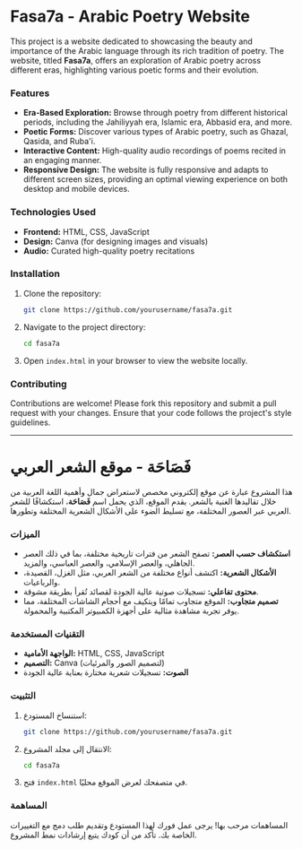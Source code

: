 # Fasa7a - Arabic Poetry Website

This project is a website dedicated to showcasing the beauty and importance of the Arabic language through its rich tradition of poetry. The website, titled **Fasa7a**, offers an exploration of Arabic poetry across different eras, highlighting various poetic forms and their evolution.

### Features

- **Era-Based Exploration:** Browse through poetry from different historical periods, including the Jahiliyyah era, Islamic era, Abbasid era, and more.
- **Poetic Forms:** Discover various types of Arabic poetry, such as Ghazal, Qasida, and Ruba'i.
- **Interactive Content:** High-quality audio recordings of poems recited in an engaging manner.
- **Responsive Design:** The website is fully responsive and adapts to different screen sizes, providing an optimal viewing experience on both desktop and mobile devices.

### Technologies Used

- **Frontend:** HTML, CSS, JavaScript
- **Design:** Canva (for designing images and visuals)
- **Audio:** Curated high-quality poetry recitations

### Installation

1. Clone the repository:

   ```bash
   git clone https://github.com/yourusername/fasa7a.git
   ```

2. Navigate to the project directory:

   ```bash
   cd fasa7a
   ```

3. Open `index.html` in your browser to view the website locally.

### Contributing

Contributions are welcome! Please fork this repository and submit a pull request with your changes. Ensure that your code follows the project's style guidelines.

---

# فَصَاحَة - موقع الشعر العربي

هذا المشروع عبارة عن موقع إلكتروني مخصص لاستعراض جمال وأهمية اللغة العربية من خلال تقاليدها الغنية بالشعر. يقدم الموقع، الذي يحمل اسم **فَصَاحَة**، استكشافًا للشعر العربي عبر العصور المختلفة، مع تسليط الضوء على الأشكال الشعرية المختلفة وتطورها.

### الميزات

- **استكشاف حسب العصر:** تصفح الشعر من فترات تاريخية مختلفة، بما في ذلك العصر الجاهلي، والعصر الإسلامي، والعصر العباسي، والمزيد.
- **الأشكال الشعرية:** اكتشف أنواع مختلفة من الشعر العربي، مثل الغزل، القصيدة، والرباعيات.
- **محتوى تفاعلي:** تسجيلات صوتية عالية الجودة لقصائد تُقرأ بطريقة مشوقة.
- **تصميم متجاوب:** الموقع متجاوب تمامًا ويتكيف مع أحجام الشاشات المختلفة، مما يوفر تجربة مشاهدة مثالية على أجهزة الكمبيوتر المكتبية والمحمولة.

### التقنيات المستخدمة

- **الواجهة الأمامية:** HTML, CSS, JavaScript
- **التصميم:** Canva (لتصميم الصور والمرئيات)
- **الصوت:** تسجيلات شعرية مختارة بعناية عالية الجودة

### التثبيت

1. استنساخ المستودع:

   ```bash
   git clone https://github.com/yourusername/fasa7a.git
   ```

2. الانتقال إلى مجلد المشروع:

   ```bash
   cd fasa7a
   ```

3. فتح `index.html` في متصفحك لعرض الموقع محليًا.

### المساهمة

المساهمات مرحب بها! يرجى عمل فورك لهذا المستودع وتقديم طلب دمج مع التغييرات الخاصة بك. تأكد من أن كودك يتبع إرشادات نمط المشروع.
